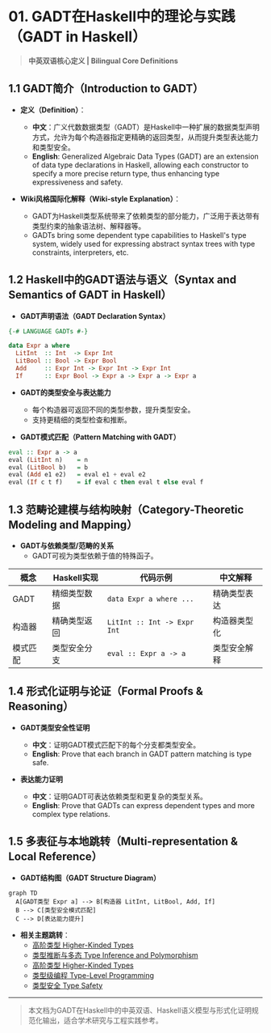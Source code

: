 # 01. GADT在Haskell中的理论与实践（GADT in Haskell）

> **中英双语核心定义 | Bilingual Core Definitions**

## 1.1 GADT简介（Introduction to GADT）

- **定义（Definition）**：
  - **中文**：广义代数数据类型（GADT）是Haskell中一种扩展的数据类型声明方式，允许为每个构造器指定更精确的返回类型，从而提升类型表达能力和类型安全。
  - **English**: Generalized Algebraic Data Types (GADT) are an extension of data type declarations in Haskell, allowing each constructor to specify a more precise return type, thus enhancing type expressiveness and safety.

- **Wiki风格国际化解释（Wiki-style Explanation）**：
  - GADT为Haskell类型系统带来了依赖类型的部分能力，广泛用于表达带有类型约束的抽象语法树、解释器等。
  - GADTs bring some dependent type capabilities to Haskell's type system, widely used for expressing abstract syntax trees with type constraints, interpreters, etc.

## 1.2 Haskell中的GADT语法与语义（Syntax and Semantics of GADT in Haskell）

- **GADT声明语法（GADT Declaration Syntax）**

```haskell
{-# LANGUAGE GADTs #-}

data Expr a where
  LitInt  :: Int  -> Expr Int
  LitBool :: Bool -> Expr Bool
  Add     :: Expr Int -> Expr Int -> Expr Int
  If      :: Expr Bool -> Expr a -> Expr a -> Expr a
```

- **GADT的类型安全与表达能力**
  - 每个构造器可返回不同的类型参数，提升类型安全。
  - 支持更精细的类型检查和推断。

- **GADT模式匹配（Pattern Matching with GADT）**

```haskell
eval :: Expr a -> a
eval (LitInt n)    = n
eval (LitBool b)   = b
eval (Add e1 e2)   = eval e1 + eval e2
eval (If c t f)    = if eval c then eval t else eval f
```

## 1.3 范畴论建模与结构映射（Category-Theoretic Modeling and Mapping）

- **GADT与依赖类型/范畴的关系**
  - GADT可视为类型依赖于值的特殊函子。

| 概念 | Haskell实现 | 代码示例 | 中文解释 |
|------|-------------|----------|----------|
| GADT | 精细类型数据 | `data Expr a where ...` | 精确类型表达 |
| 构造器 | 精确类型返回 | `LitInt :: Int -> Expr Int` | 构造器类型化 |
| 模式匹配 | 类型安全分支 | `eval :: Expr a -> a` | 类型安全解释 |

## 1.4 形式化证明与论证（Formal Proofs & Reasoning）

- **GADT类型安全性证明**
  - **中文**：证明GADT模式匹配下的每个分支都类型安全。
  - **English**: Prove that each branch in GADT pattern matching is type safe.

- **表达能力证明**
  - **中文**：证明GADT可表达依赖类型和更复杂的类型关系。
  - **English**: Prove that GADTs can express dependent types and more complex type relations.

## 1.5 多表征与本地跳转（Multi-representation & Local Reference）

- **GADT结构图（GADT Structure Diagram）**

```mermaid
graph TD
  A[GADT类型 Expr a] --> B[构造器 LitInt, LitBool, Add, If]
  B --> C[类型安全模式匹配]
  C --> D[表达能力提升]
```

- **相关主题跳转**：
  - [高阶类型 Higher-Kinded Types](../08-Higher-Kinded-Types/01-Higher-Kinded-Types-in-Haskell.md)
  - [类型推断与多态 Type Inference and Polymorphism](../06-Type-Inference-and-Polymorphism/01-Type-Inference-and-Polymorphism-in-Haskell.md)
  - [高阶类型 Higher-Kinded Types](../28-Higher-Kinded-Types/01-Higher-Kinded-Types-in-Haskell.md)
  - [类型级编程 Type-Level Programming](../30-Type-Level-Programming/01-Type-Level-Programming-in-Haskell.md)
  - [类型安全 Type Safety](../14-Type-Safety/01-Type-Safety-in-Haskell.md)

---

> 本文档为GADT在Haskell中的中英双语、Haskell语义模型与形式化证明规范化输出，适合学术研究与工程实践参考。

